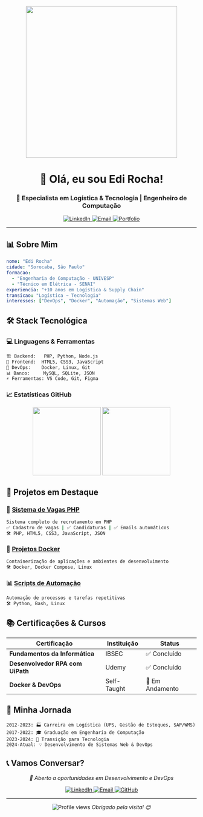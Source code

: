 <p align="center">
  <img src="https://media.giphy.com/media/L1R1tvI9svkIWwpVYr/giphy.gif" width="400" />
</p>

<h1 align="center">👋 Olá, eu sou Edi Rocha!</h1>
<h3 align="center">🚀 Especialista em Logística & Tecnologia | Engenheiro de Computação</h3>

<p align="center">
  <a href="https://linkedin.com/in/edi-rocha" target="_blank">
    <img src="https://img.shields.io/badge/LinkedIn-0077B5?style=for-the-badge&logo=linkedin&logoColor=white" alt="LinkedIn"/>
  </a>
  <a href="mailto:seu-email@provedor.com">
    <img src="https://img.shields.io/badge/Email-D14836?style=for-the-badge&logo=gmail&logoColor=white" alt="Email"/>
  </a>
  <a href="https://github.com/seu-usuario?tab=repositories">
    <img src="https://img.shields.io/badge/Portfolio-FF6B6B?style=for-the-badge&logo=github&logoColor=white" alt="Portfolio"/>
  </a>
</p>

---

## 📊 **Sobre Mim**

```yaml
nome: "Edi Rocha"
cidade: "Sorocaba, São Paulo"
formacao: 
  - "Engenharia de Computação - UNIVESP"
  - "Técnico em Elétrica - SENAI"
experiencia: "+10 anos em Logística & Supply Chain"
transicao: "Logística → Tecnologia"
interesses: ["DevOps", "Docker", "Automação", "Sistemas Web"]
```

## 🛠 **Stack Tecnológica**

### **💻 Linguagens & Ferramentas**
```bash
🏗️ Backend:   PHP, Python, Node.js
🎨 Frontend:  HTML5, CSS3, JavaScript
🐋 DevOps:    Docker, Linux, Git
📊 Banco:     MySQL, SQLite, JSON
⚡ Ferramentas: VS Code, Git, Figma
```

### **📈 Estatísticas GitHub**
<p align="center">
  <img height="180em" src="https://github-readme-stats.vercel.app/api?username=rocharobots&show_icons=true&theme=radical&hide_border=true" />
  <img height="180em" src="https://github-readme-stats.vercel.app/api/top-langs/?username=rocharobots&layout=compact&theme=radical&hide_border=true" />
</p>

## 🎯 **Projetos em Destaque**

### **🚀 [Sistema de Vagas PHP](https://github.com/seu-usuario/sistema-vagas-php)**
```bash
Sistema completo de recrutamento em PHP
✅ Cadastro de vagas | ✅ Candidaturas | ✅ Emails automáticos
🛠️ PHP, HTML5, CSS3, JavaScript, JSON
```

### **🐳 [Projetos Docker](https://github.com/seu-usuario?tab=repositories)**
```bash
Containerização de aplicações e ambientes de desenvolvimento
🛠️ Docker, Docker Compose, Linux
```

### **📊 [Scripts de Automação](https://github.com/seu-usuario?tab=repositories)**
```bash
Automação de processos e tarefas repetitivas
🛠️ Python, Bash, Linux
```

## 📚 **Certificações & Cursos**

| Certificação | Instituição | Status |
|-------------|------------|---------|
| **Fundamentos da Informática** | IBSEC | ✅ Concluído |
| **Desenvolvedor RPA com UiPath** | Udemy | ✅ Concluído |
| **Docker & DevOps** | Self-Taught | 🚀 Em Andamento |

## 🌟 **Minha Jornada**

```
2012-2023: 🏭 Carreira em Logística (UPS, Gestão de Estoques, SAP/WMS)
2017-2022: 🎓 Graduação em Engenharia de Computação
2023-2024: 🚀 Transição para Tecnologia
2024-Atual: 💡 Desenvolvimento de Sistemas Web & DevOps
```

## 📞 **Vamos Conversar?**

<p align="center">
  <i>💼 Aberto a oportunidades em Desenvolvimento e DevOps</i>
</p>

<p align="center">
  <a href="https://linkedin.com/in/edi-rocha" target="_blank">
    <img src="https://img.shields.io/badge/-LinkedIn-0077B5?style=flat-square&logo=Linkedin&logoColor=white" alt="LinkedIn"/>
  </a>
  <a href="mailto:seu-email@provedor.com">
    <img src="https://img.shields.io/badge/-Email-D14836?style=flat-square&logo=Gmail&logoColor=white" alt="Email"/>
  </a>
  <a href="https://github.com/seu-usuario">
    <img src="https://img.shields.io/badge/-GitHub-181717?style=flat-square&logo=GitHub&logoColor=white" alt="GitHub"/>
  </a>
</p>

---

<p align="center">
  <img src="https://komarev.com/ghpvc/?username=seu-usuario&color=blue&style=flat-square" alt="Profile views"/>
  <i>Obrigado pela visita! 😊</i>
</p>
